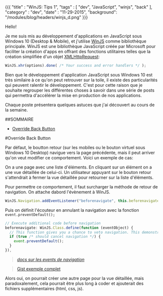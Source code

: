 {{{ "title" : "WinJS: Tips 1", "tags" : [ "dev", "JavaScript", "winjs", "back" ], "category" : "dev", "date" : "11-29-2015", "background": "/modules/blog/headers/winjs_d.png" }}}

Hello!

Je me suis mis au développement d'applications en JavaScript sous Windows 10 (Desktop & Mobile), 
et j'utilise [WinJS](https://github.com/winjs/winjs) comme bibliothèque principale.
WinJS est une bibliothèque JavaScript créée par Microsoft pour faciliter la création d'apps en offrant 
des fonctions utilitaires telles que la création simplifiée 
d'un objet [XMLHttpRequest](https://developer.mozilla.org/en-US/docs/Web/API/XMLHttpRequest):

```JavaScript
WinJS.xhr(options).done( /* Your success and error handlers */ );
```

Bien que le développement d'application JavaScript sous Windows 10 
est très similaire à ce qu'on peut retrouver sur la toile, 
il existe des particularités qui peuvent ralentir le développement.
C'est pour cette raison que je souhaite regrouper les différentes choses à savoir dans une série 
de posts qui permettra d'accélérer la mise en production de nos applications.

Chaque poste présentera quelques astuces que j'ai découvert au cours de la semaine.

##SOMMAIRE

* [Override Back Button](#override-back-button)

#Override Back Button<a name="override-back-button"></a>

Par défaut, le boutton retour (sur les mobiles ou le bouton virtuel sous Windows 10 Desktop) navigue vers la page précédente, mais il peut arriver qu'on veut modifier ce comportement. Voici un exemple de cas:

On a une page avec une liste d'éléments. En cliquant sur un élément on a une vue détaillée de celui-ci.
Un utilisateur appuyant sur le bouton retour s'attendrait à fermer la vue détaillée pour retourner sur la liste d'éléments.

Pour permettre ce comportement, il faut surcharger la méthode de retour de navigation.
On attache dabord l'évènement à WinJS.

```JavaScript
WinJS.Navigation.addEventListener("beforenavigate", this.beforenavigate);
```

Puis on définit l'écouteur en annulant la navigation avec la fonction ```event.preventDefault();```

```JavaScript
// Execute additional code before navigation
beforenavigate: WinJS.Class.define(function (eventObject) {
  // This function gives you a chance to veto navigation. This demonstrates that capability
  if (true /* should cancel navigation */) {
    event.preventDefault();
  }
}),
```

>_[docs sur les events de navigation](https://msdn.microsoft.com/en-us/library/windows/apps/br229838.aspx)_

> [Gist exemple complet](https://gist.github.com/rootasjey/87e6cca1c0e37e1eb868)

Alors oui, on pourrait créer une autre page pour la vue détaillée, mais paradoxalement, cela pourrait être plus long à coder et ajouterait des fichiers supplémentaires (html, css, js).



